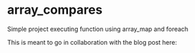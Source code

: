 array_compares
==============

Simple project executing function using array_map and foreach

This is meant to go in collaboration with the blog post here: 
